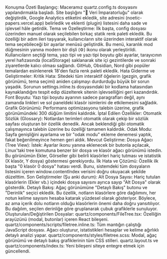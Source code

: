Konuşma Özeti
Başlangıç: Maceramız quartz.config.ts dosyasını yapılandırmakla başladı. Site başlığını "🧠 Veri İmparatorluğu" olarak değiştirdik, Google Analytics etiketini ekledik, site adresini (noetic-papers.vercel.app) belirledik ve eklenti (plugin) listesini daha sade ve işlevsel hâle getirdik.
Tema ve Özelleştirme:
İlk başta, config dosyası üzerinden manuel olarak seçilebilen birkaç statik renk paleti ekledik.
Bu özelliği bir adım ileri taşıyarak, kullanıcıların site üzerinden interaktif olarak tema seçebileceği bir ayarlar menüsü geliştirdik. Bu menü, karanlık mod düğmesinin yanına modern bir dişli (⚙️) ikonu olarak yerleştirildi.
Kullanıcıların seçtiği tema, yazı tipi ve yazı tipi boyutu gibi ayarlar, tarayıcının yerel hafızasında (localStorage) saklanarak site içi gezintilerde ve sonraki ziyaretlerde kalıcı olması sağlandı.
GitHub, Obsidian, Nord gibi popüler temalardan esinlenerek 18'den fazla renk paleti ekledik.
Hata Giderme ve Geliştirmeler:
Kritik Hata: Sitedeki tüm interaktif öğelerin (gezgin, grafik görünümü, tema seçimi) aniden çalışmayı durdurduğu büyük bir sorun yaşadık. Sorunun settings.inline.ts dosyasındaki bir kodlama hatasından kaynaklandığını tespit edip düzelterek sitenin işlevselliğini geri kazandırdık.
Font Boyutu: Yazı tipi boyutu ayarının sadece paragrafları değil, aynı zamanda linkleri ve sol paneldeki klasör isimlerini de etkilemesini sağladık.
Grafik Görünümü: Performans optimizasyonu talebin üzerine, grafik görünümündeki 300 düğüm limitini kaldırdık.
İptal Edilen Özellikler:
Otomatik Sözlük (Glossary): Notlardan terimleri otomatik olarak çekip bir sözlük sayfası oluşturan bir özellik denedik. Ancak beklendiği gibi otomatik çalışmayınca talebin üzerine bu özelliği tamamen kaldırdık.
Odak Modu: Sayfa genişliğini ayarlama ve bir "odak modu" ekleme denemesi yaptık, fakat beğenilmeyince hemen geri aldık.
Mevcut Geliştirme: Dosya Ağacı (Tree View):
İstek: Ayarlar ikonu yanına eklenecek bir butonla açılacak, Linux'taki tree komutuna benzer bir dosya ve klasör ağacı görünümü istedin. Bu görünümün Ekler, Görseller gibi belirli klasörleri hariç tutması ve istatistik (X klasör, Y dosya) göstermesi gerekiyordu.
İlk Hata ve Çözümü: Özellik ilk başta "0 klasör 0 dosya" hatası verdi. Bunu, sistemdeki tüm dosyaların listesini içeren window.contentIndex verisini doğru okuyacak şekilde düzelttim.
Son Geliştirmeler (Şu anki durum):
Alt Dosya Sayısı: Hariç tutulan klasörlerin (Ekler vb.) içindeki dosya sayısını ayrıca sayıp "Alt Dosya" olarak gösterdik.
Detaylı Bakış: Ağaç görünümüne "Detaylı Bakış" butonu ve "Derinlik" seçici ekledik. Bu özellik, notların klasörlere göre dağılımını, her notun kelime sayısını hesaba katarak yüzdesel olarak gösteriyor. Böylece, az ama içerik dolu notların olduğu klasörlerin önemi daha doğru yansıtılıyor. Bu dağılım, seçilen derinliğe göre gruplanarak çubuk grafiklerle sunuluyor.
Oluşturulan/Değiştirilen Dosyalar:
quartz/components/FileTree.tsx: Özelliğin arayüzünü (modal, butonlar) içeren React bileşeni.
quartz/components/scripts/filetree.inline.ts: Tüm mantığın çalıştığı JavaScript dosyası. Ağacı oluşturur, istatistikleri hesaplar ve kelime ağırlıklı detaylı analizi yapar.
quartz/components/styles/filetree.scss: Modal, ağaç görünümü ve detaylı bakış grafiklerinin tüm CSS stilleri.
quartz.layout.ts ve quartz/components/index.ts: Yeni bileşeni siteye entegre etmek için güncellendi.